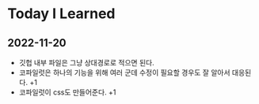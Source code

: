 # Today I Learned

## 2022-11-20
- 깃헙 내부 파일은 그냥 상대경로로 적으면 된다.
- 코파일럿은 하나의 기능을 위해 여러 군데 수정이 필요할 경우도 잘 알아서 대응된다. +1
- 코파일럿이 css도 만들어준다. +1